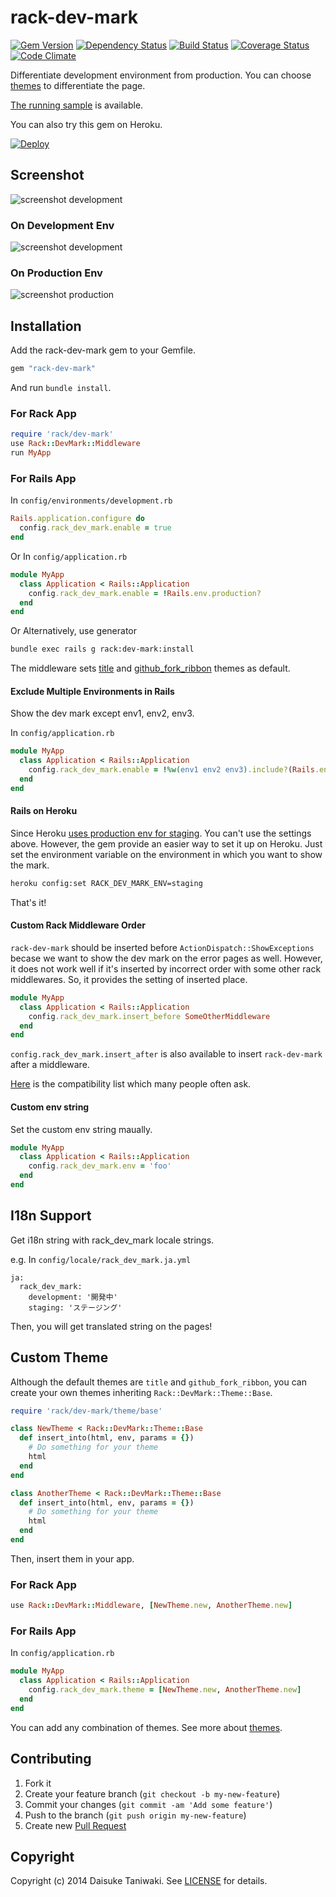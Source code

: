 # rack-dev-mark

[![Gem Version][gem-image]][gem-link]
[![Dependency Status][deps-image]][deps-link]
[![Build Status][build-image]][build-link]
[![Coverage Status][cov-image]][cov-link]
[![Code Climate][gpa-image]][gpa-link]

Differentiate development environment from production. You can choose [themes](THEME.md) to differentiate the page.

[The running sample](http://rack-dev-mark.dtaniwaki.com/) is available.

You can also try this gem on Heroku.

[![Deploy](https://www.herokucdn.com/deploy/button.png)](https://heroku.com/deploy)

## Screenshot

![screenshot development](misc/screenshot.gif)

### On Development Env

![screenshot development](misc/screenshot-development.png)

### On Production Env

![screenshot production](misc/screenshot-production.png)

## Installation

Add the rack-dev-mark gem to your Gemfile.

```ruby
gem "rack-dev-mark"
```

And run `bundle install`.

### For Rack App

```ruby
require 'rack/dev-mark'
use Rack::DevMark::Middleware
run MyApp
```

### For Rails App

In `config/environments/development.rb`

```ruby
Rails.application.configure do
  config.rack_dev_mark.enable = true
end
```

Or
In `config/application.rb`

```ruby
module MyApp
  class Application < Rails::Application
    config.rack_dev_mark.enable = !Rails.env.production?
  end
end
```

Or
Alternatively, use generator

```bash
bundle exec rails g rack:dev-mark:install
```

The middleware sets [title](lib/rack/dev-mark/theme/title.rb) and [github_fork_ribbon](lib/rack/dev-mark/theme/github_fork_ribbon.rb) themes as default.

#### Exclude Multiple Environments in Rails

Show the dev mark except env1, env2, env3.

In `config/application.rb`

```ruby
module MyApp
  class Application < Rails::Application
    config.rack_dev_mark.enable = !%w(env1 env2 env3).include?(Rails.env)
  end
end
```

#### Rails on Heroku

Since Heroku [uses production env for staging](https://devcenter.heroku.com/articles/multiple-environments). You can't use the settings above. However, the gem provide an easier way to set it up on Heroku. Just set the environment variable on the environment in which you want to show the mark.

```bash
heroku config:set RACK_DEV_MARK_ENV=staging
```

That's it!

#### Custom Rack Middleware Order

`rack-dev-mark` should be inserted before `ActionDispatch::ShowExceptions` becase we want to show the dev mark on the error pages as well. However, it does not work well if it's inserted by incorrect order with some other rack middlewares. So, it provides the setting of inserted place.

```ruby
module MyApp
  class Application < Rails::Application
    config.rack_dev_mark.insert_before SomeOtherMiddleware
  end
end
```

`config.rack_dev_mark.insert_after` is also available to insert `rack-dev-mark` after a middleware.

[Here](COMPATIBILITY.md) is the compatibility list which many people often ask.

#### Custom env string

Set the custom env string maually.

```ruby
module MyApp
  class Application < Rails::Application
    config.rack_dev_mark.env = 'foo'
  end
end
```

## I18n Support

Get i18n string with rack_dev_mark locale strings.

e.g. In `config/locale/rack_dev_mark.ja.yml`

```
ja:
  rack_dev_mark:
    development: '開発中'
    staging: 'ステージング'
```

Then, you will get translated string on the pages!

## Custom Theme

Although the default themes are `title` and `github_fork_ribbon`, you can create your own themes inheriting `Rack::DevMark::Theme::Base`.

```ruby
require 'rack/dev-mark/theme/base'

class NewTheme < Rack::DevMark::Theme::Base
  def insert_into(html, env, params = {})
    # Do something for your theme
    html
  end
end

class AnotherTheme < Rack::DevMark::Theme::Base
  def insert_into(html, env, params = {})
    # Do something for your theme
    html
  end
end
```

Then, insert them in your app.

### For Rack App

```ruby
use Rack::DevMark::Middleware, [NewTheme.new, AnotherTheme.new]
```

### For Rails App

In `config/application.rb`

```ruby
module MyApp
  class Application < Rails::Application
    config.rack_dev_mark.theme = [NewTheme.new, AnotherTheme.new]
  end
end
```

You can add any combination of themes. See more about [themes](THEME.md).

## Contributing

1. Fork it
2. Create your feature branch (`git checkout -b my-new-feature`)
3. Commit your changes (`git commit -am 'Add some feature'`)
4. Push to the branch (`git push origin my-new-feature`)
5. Create new [Pull Request](../../pull/new/master)

## Copyright

Copyright (c) 2014 Daisuke Taniwaki. See [LICENSE](LICENSE) for details.




[gem-image]:   https://badge.fury.io/rb/rack-dev-mark.svg
[gem-link]:    http://badge.fury.io/rb/rack-dev-mark
[build-image]: https://secure.travis-ci.org/dtaniwaki/rack-dev-mark.png
[build-link]:  http://travis-ci.org/dtaniwaki/rack-dev-mark
[deps-image]:  https://gemnasium.com/dtaniwaki/rack-dev-mark.svg
[deps-link]:   https://gemnasium.com/dtaniwaki/rack-dev-mark
[cov-image]:   https://coveralls.io/repos/dtaniwaki/rack-dev-mark/badge.png
[cov-link]:    https://coveralls.io/r/dtaniwaki/rack-dev-mark
[gpa-image]:   https://codeclimate.com/github/dtaniwaki/rack-dev-mark.png
[gpa-link]:    https://codeclimate.com/github/dtaniwaki/rack-dev-mark

